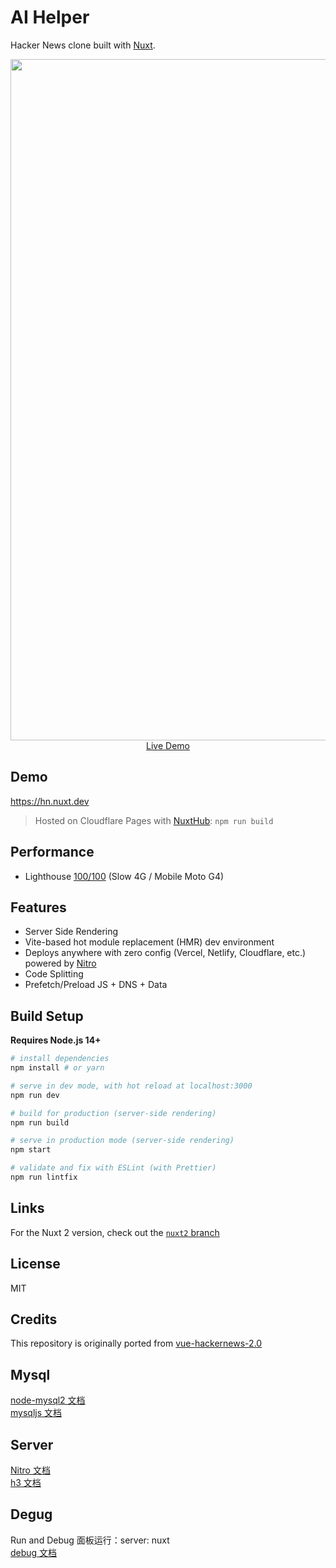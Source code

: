 # AI Helper

Hacker News clone built with [Nuxt](https://nuxt.com).

<p align="center">
  <a href="https://hn.nuxt.dev" target="_blank">
    <img width="1090" src="https://github.com/nuxt/hackernews/assets/904724/9aa478bf-a43d-4222-8adf-a7a715d71e38">
    <br>
    Live Demo
  </a>


## Demo

https://hn.nuxt.dev

> Hosted on Cloudflare Pages with [NuxtHub](https://hub.nuxt.com): `npm run build`

## Performance

- Lighthouse [100/100](https://pagespeed.web.dev/report?url=https%3A%2F%2Fhn.nuxt.dev%2Fnews%2F1) (Slow 4G / Mobile Moto G4)

## Features

- Server Side Rendering
- Vite-based hot module replacement (HMR) dev environment
- Deploys anywhere with zero config (Vercel, Netlify, Cloudflare, etc.) powered by [Nitro](https://nitro.unjs.io)
- Code Splitting
- Prefetch/Preload JS + DNS + Data

## Build Setup

**Requires Node.js 14+**

``` bash
# install dependencies
npm install # or yarn

# serve in dev mode, with hot reload at localhost:3000
npm run dev

# build for production (server-side rendering)
npm run build

# serve in production mode (server-side rendering)
npm start

# validate and fix with ESLint (with Prettier)
npm run lintfix
```

## Links

For the Nuxt 2 version, check out the [`nuxt2` branch](https://github.com/nuxt/hackernews/tree/nuxt2)

## License

MIT

## Credits

This repository is originally ported from [vue-hackernews-2.0](https://github.com/vuejs/vue-hackernews-2.0)

## Mysql
[node-mysql2 文档](https://sidorares.github.io/node-mysql2/docs)   
[mysqljs 文档](https://github.com/mysqljs/mysql?tab=readme-ov-file#connection-options)

## Server
[Nitro 文档](https://nitro.unjs.io/guide)   
[h3 文档](https://h3.unjs.io/guide/app)

## Degug
Run and Debug 面板运行：server: nuxt   
[debug 文档](https://nuxt.com/docs/guide/going-further/debugging#debugging-with-node-inspector)